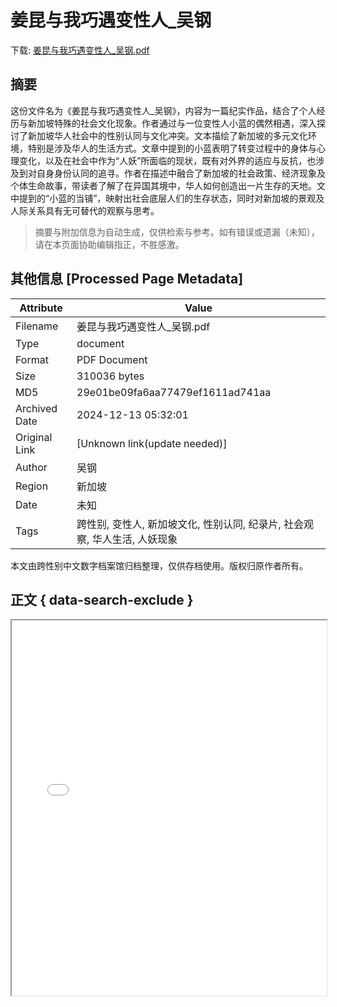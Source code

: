 # 姜昆与我巧遇变性人_吴钢

<!-- tcd_download_link -->
下载: <a href="../姜昆与我巧遇变性人_吴钢.pdf" download>姜昆与我巧遇变性人_吴钢.pdf</a>
<!-- tcd_download_link_end -->

## 摘要

<!-- tcd_abstract -->
这份文件名为《姜昆与我巧遇变性人_吴钢》，内容为一篇纪实作品，结合了个人经历与新加坡特殊的社会文化现象。作者通过与一位变性人小蓝的偶然相遇，深入探讨了新加坡华人社会中的性别认同与文化冲突。文本描绘了新加坡的多元文化环境，特别是涉及华人的生活方式。文章中提到的小蓝表明了转变过程中的身体与心理变化，以及在社会中作为“人妖”所面临的现状，既有对外界的适应与反抗，也涉及到对自身身份认同的追寻。作者在描述中融合了新加坡的社会政策、经济现象及个体生命故事，带读者了解了在异国其境中，华人如何创造出一片生存的天地。文中提到的“小蓝的当铺”，映射出社会底层人们的生存状态，同时对新加坡的景观及人际关系具有无可替代的观察与思考。

<!-- tcd_abstract_end -->

> 摘要与附加信息为自动生成，仅供检索与参考。如有错误或遗漏（未知），请在本页面协助编辑指正，不胜感激。

## 其他信息 [Processed Page Metadata]

| Attribute       | Value                                  |
|-----------------|----------------------------------------|
| Filename        | 姜昆与我巧遇变性人_吴钢.pdf                             |
| Type            | document                                 |
| Format          | PDF Document                               |
| Size            | 310036 bytes                           |
| MD5             | 29e01be09fa6aa77479ef1611ad741aa                                  |
| Archived Date   | 2024-12-13 05:32:01                             |
| Original Link   | [Unknown link(update needed)]                         |
| Author          | 吴钢                               |
| Region          | 新加坡                               |
| Date            | 未知                                 |
| Tags            | 跨性别, 变性人, 新加坡文化, 性别认同, 纪录片, 社会观察, 华人生活, 人妖现象                                 |

本文由跨性别中文数字档案馆归档整理，仅供存档使用。版权归原作者所有。


## 正文 { data-search-exclude }

<!-- tcd_main_text -->
<iframe src="../姜昆与我巧遇变性人_吴钢.pdf" width="100%" height="600px">
    <p>无法显示PDF，请下载查看。</p>
</iframe>
<!-- tcd_main_text_end -->

